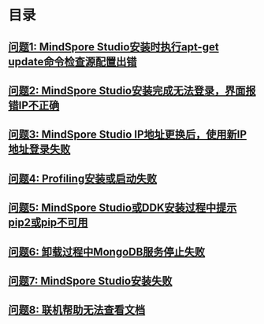 # 目录
## [问题1: MindSpore Studio安装时执行apt-get update命令检查源配置出错](part2-1.md)
## [问题2: MindSpore Studio安装完成无法登录，界面报错IP不正确](part2-2.md)
## [问题3: MindSpore Studio IP地址更换后，使用新IP地址登录失败](part2-3.md)
## [问题4: Profiling安装或启动失败](part2-4.md)
## [问题5: MindSpore Studio或DDK安装过程中提示pip2或pip不可用](part2-5.md)
## [问题6: 卸载过程中MongoDB服务停止失败](part2-6.md)
## [问题7: MindSpore Studio安装失败](part2-7.md)
## [问题8: 联机帮助无法查看文档](part2-8.md)


